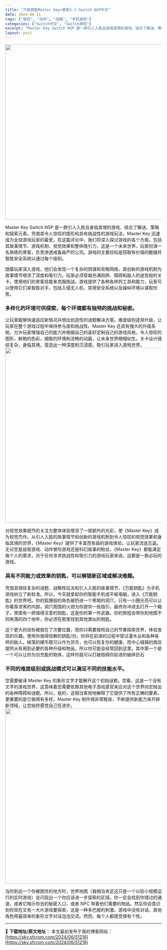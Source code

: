 ```yaml
---
title: "万能钥匙Master Key+更新1.1 Switch NSP中文"
date: 2024-06-11
tags: ["冒险", "动作", "战略", "手机游戏"]
categories: ["Switch中文", "Switch游戏"]
excerpt: "Master Key Switch NSP 是一款引人入胜且身临其境的游戏，结合了解谜、策略和探索元素。凭借其令人惊叹的图形和具有挑战性的游戏玩法，Master Key 迅速成为全球游戏玩家的最爱。在这篇评论中，我们将深入探讨游戏的各个方面，包括其故事情节、游戏机制、视觉效果和整体吸引力，这是一个未&hellip;"
layout: post
---
```


<img class="aligncenter size-full wp-image-51217" src="https://sky.sfcrom.com/wp-content/uploads/2024/06/2024061107573666.webp" alt="" width="1000" height="562" />

Master Key Switch NSP 是一款引人入胜且身临其境的游戏，结合了解谜、策略和探索元素。凭借其令人惊叹的图形和具有挑战性的游戏玩法，Master Key 迅速成为全球游戏玩家的最爱。在这篇评论中，我们将深入探讨游戏的各个方面，包括其故事情节、游戏机制、视觉效果和整体吸引力，这是一个未来世界，玩家扮演一名熟练的黑客，负责渗透戒备森严的公司。游戏的主要目标是窃取有价值的数据并智胜安全系统以通过每个级别。

<span>随着玩家深入游戏，他们会发现一个复杂的阴谋和背叛网络，其创新的游戏机制为故事情节增添了深度和吸引力。玩家必须穿越充满陷阱、障碍和敌人的迷宫般的关卡，使用他们的黑客技能来克服挑战。游戏提供了各种各样的工具和能力，玩家可以使用它们来智胜对手，包括入侵无人机、禁用安全系统以及操纵环境以谋取优势。</span>
<h3><span>多样化的环境可供探索，每个环境都有独特的挑战和秘密。</span></h3>
<span>让玩家能够快速适应新情况并想出创造性的谜题解决方案。难度级别逐渐升级，让玩家在整个游戏过程中保持参与度和挑战性。Master Key 还具有强大的升级系统，允许玩家增强自己的能力并根据自己的喜好定制自己的游戏风格，令人惊叹的图形，鲜艳的色彩，细致的环境和流畅的动画，让未来世界栩栩如生。关卡设计错综复杂，身临其境，营造出一种深度和沉浸感，吸引玩家进入游戏世界。</span>

<img class="aligncenter size-full wp-image-51219" src="https://sky.sfcrom.com/wp-content/uploads/2024/06/2024061107573896.webp" alt="" width="1000" height="562" />

<span>对视觉效果细节的关注为整体体验增添了一层额外的光彩，使《Master Key》成为视觉杰作。从引人入胜的故事情节和创新的游戏机制到令人惊叹的视觉效果和身临其境的世界，《Master Key》提供了丰富而有益的游戏体验，让玩家流连忘返。无论您是益智游戏、动作冒险游戏还是科幻故事的粉丝，《Master Key》都能满足每个人的需求，对于任何寻求挑战性和吸引力的游戏玩家来说，这都是一款必玩的游戏。</span>
<h3><span>具有不同能力或效果的钥匙，可以解锁新区域或解决难题。</span></h3>
<span>凭借其错综复杂的谜题、战略性玩法和引人入胜的故事情节，《万能钥匙》为手机游戏树立了新标准。所以，今天就拿起你的智能手机或平板电脑，进入《万能钥匙》的世界吧。你的狐狸般的角色被扔进一个黑暗的洞穴，只有一小圈光亮可以让你看穿漆黑的内部。洞穴周围的火把为你提供一些指引，最终你冲进去打开一个箱子，里面有一把值得注意的钥匙，这是你的第一件武器。你的旅程会带你到地图不同角落的四个地牢，你必须在那里找到其他类似的钥匙。</span>

<span>这个更大的目标被放在了次要位置，而你只需要按照自己的节奏探索世界，体验发现的乐趣。使用你值得信赖的钥匙/剑，你将在前进的过程中穿过灌木丛和各种各样的敌人。掉落的硬币既可以作为货币，也可以恢复你的健康，而中心城镇的商店提供从有用到必要的各种升级和物品，所以你可能会经常回到这里。其中第一个是一个可以让你为剑充能的物体，这样你就可以打破阻碍你前进的破碎巨石</span>
<h3><span>不同的难度级别或挑战模式可以满足不同的技能水平。</span></h3>
<span>您需要破译 Master Key 的象形文字才能解开这个初始谜题。您看，这是一个没有文字的游戏世界，这意味着您需要依靠其他电子游戏感官来应对这个世界向您抛出的各种障碍和谜题。所以，是的，这相当客观地解释了它提供了所有正确的要素。更重要的是它做得有多好。Master Key 制作得非常精良，不断提供新能力来开辟新领域，让您始终感觉自己在进步。</span>

<img class="aligncenter size-full wp-image-51218" src="https://sky.sfcrom.com/wp-content/uploads/2024/06/2024061107573862.webp" alt="" width="1000" height="562" />

当你到达一个你被困住的地方时，世界地图（我相当肯定这只是一个以较小规模运行的实时游戏）会闪现出一个你应该进一步探索的区域。你一定会找到你错过的通道，或者它暗示你去的秘密入口，或者 NPC 带着他们需要的物品。然后你会意识到你现在又有一大片游戏要探索，这是一种多巴胺的刺激。游戏中没有对话，其他角色用最简单的象形文字对话泡泡交流。然而，每个人都感觉很有个性。

---
📖 **下载地址/原文地址：** 本文最初发布于我的博客网站：[https://sky.sfcrom.com/2024/06/51216](https://sky.sfcrom.com/2024/06/51216)
